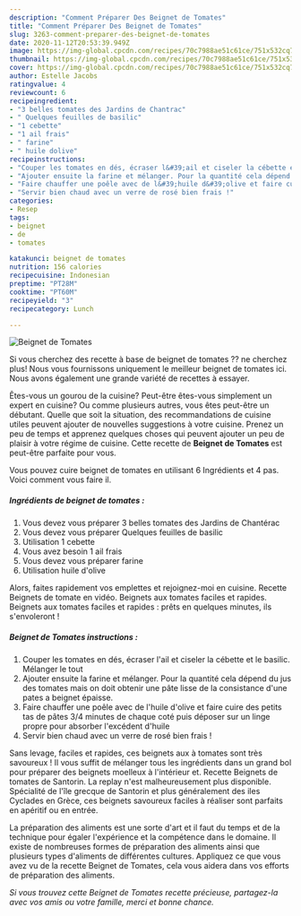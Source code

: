 ```yaml
---
description: "Comment Préparer Des Beignet de Tomates"
title: "Comment Préparer Des Beignet de Tomates"
slug: 3263-comment-preparer-des-beignet-de-tomates
date: 2020-11-12T20:53:39.949Z
image: https://img-global.cpcdn.com/recipes/70c7988ae51c61ce/751x532cq70/beignet-de-tomates-photo-principale-de-la-recette.jpg
thumbnail: https://img-global.cpcdn.com/recipes/70c7988ae51c61ce/751x532cq70/beignet-de-tomates-photo-principale-de-la-recette.jpg
cover: https://img-global.cpcdn.com/recipes/70c7988ae51c61ce/751x532cq70/beignet-de-tomates-photo-principale-de-la-recette.jpg
author: Estelle Jacobs
ratingvalue: 4
reviewcount: 6
recipeingredient:
- "3 belles tomates des Jardins de Chantrac"
- " Quelques feuilles de basilic"
- "1 cebette"
- "1 ail frais"
- " farine"
- " huile dolive"
recipeinstructions:
- "Couper les tomates en dés, écraser l&#39;ail et ciseler la cébette et le basilic. Mélanger le tout"
- "Ajouter ensuite la farine et mélanger. Pour la quantité cela dépend du jus des tomates mais on doit obtenir une pâte lisse de la consistance d&#39;une pates a beignet épaisse."
- "Faire chauffer une poêle avec de l&#39;huile d&#39;olive et faire cuire des petits tas de pâtes 3/4 minutes de chaque coté puis déposer sur un linge propre pour absorber l&#39;excédent d&#39;huile"
- "Servir bien chaud avec un verre de rosé bien frais !"
categories:
- Resep
tags:
- beignet
- de
- tomates

katakunci: beignet de tomates 
nutrition: 156 calories
recipecuisine: Indonesian
preptime: "PT28M"
cooktime: "PT60M"
recipeyield: "3"
recipecategory: Lunch

---
```



![Beignet de Tomates](https://img-global.cpcdn.com/recipes/70c7988ae51c61ce/751x532cq70/beignet-de-tomates-photo-principale-de-la-recette.jpg)

Si vous cherchez des recette à base de beignet de tomates ?? ne cherchez plus! Nous vous fournissons uniquement le meilleur beignet de tomates ici. Nous avons également une grande variété de recettes à essayer.

Êtes-vous un gourou de la cuisine? Peut-être êtes-vous simplement un expert en cuisine? Ou comme plusieurs autres, vous êtes peut-être un débutant. Quelle que soit la situation, des recommandations de cuisine utiles peuvent ajouter de nouvelles suggestions à votre cuisine. Prenez un peu de temps et apprenez quelques choses qui peuvent ajouter un peu de plaisir à votre régime de cuisine. Cette recette de <strong> Beignet de Tomates </strong> est peut-être parfaite pour vous.

<!--inarticleads1-->

Vous pouvez cuire beignet de tomates en utilisant 6 Ingrédients et 4 pas. Voici comment vous faire il.

##### Ingrédients de beignet de tomates :

1. Vous devez vous préparer 3 belles tomates des Jardins de Chantérac
1. Vous devez vous préparer  Quelques feuilles de basilic
1. Utilisation 1 cebette
1. Vous avez besoin 1 ail frais
1. Vous devez vous préparer  farine
1. Utilisation  huile d&#39;olive


Alors, faites rapidement vos emplettes et rejoignez-moi en cuisine. Recette Beignets de tomate en vidéo. Beignets aux tomates faciles et rapides. Beignets aux tomates faciles et rapides : prêts en quelques minutes, ils s&#39;envoleront ! 

<!--inarticleads2-->

##### Beignet de Tomates instructions :

1. Couper les tomates en dés, écraser l&#39;ail et ciseler la cébette et le basilic. Mélanger le tout
1. Ajouter ensuite la farine et mélanger. Pour la quantité cela dépend du jus des tomates mais on doit obtenir une pâte lisse de la consistance d&#39;une pates a beignet épaisse.
1. Faire chauffer une poêle avec de l&#39;huile d&#39;olive et faire cuire des petits tas de pâtes 3/4 minutes de chaque coté puis déposer sur un linge propre pour absorber l&#39;excédent d&#39;huile
1. Servir bien chaud avec un verre de rosé bien frais !


Sans levage, faciles et rapides, ces beignets aux à tomates sont très savoureux ! Il vous suffit de mélanger tous les ingrédients dans un grand bol pour préparer des beignets moelleux à l&#39;intérieur et. Recette Beignets de tomates de Santorin. La replay n&#39;est malheureusement plus disponible. Spécialité de l&#39;île grecque de Santorin et plus généralement des iles Cyclades en Grèce, ces beignets savoureux faciles à réaliser sont parfaits en apéritif ou en entrée. 

<!--inarticleads1-->

<p>
La préparation des aliments est une sorte d'art et il faut du temps et de la technique pour égaler l'expérience et la compétence dans le domaine. Il existe de nombreuses formes de préparation des aliments ainsi que plusieurs types d'aliments de différentes cultures. Appliquez ce que vous avez vu de la recette Beignet de Tomates, cela vous aidera dans vos efforts de préparation des aliments.
</p>

<p>
<i>Si vous trouvez cette Beignet de Tomates recette précieuse, partagez-la avec vos amis ou votre famille, merci et bonne chance.</i>
</p>
